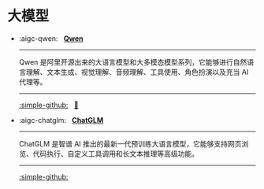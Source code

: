 # 大模型

<div class="grid cards" markdown>

- :aigc-qwen: &nbsp; __[Qwen][qwen]__

    ---
    Qwen 是阿里开源出来的大语言模型和大多模态模型系列，它能够进行自然语言理解、文本生成、视觉理解、音频理解、工具使用、角色扮演以及充当 AI 代理等。

    ---
    [:simple-github:](https://github.com/mkdocs/mkdocs) &nbsp;
    [:bookmark:](https://www.mkdocs.org/)

- :aigc-chatglm: &nbsp; __[ChatGLM][chatglm]__

    ---
    ChatGLM 是智谱 AI 推出的最新一代预训练大语言模型，它能够支持网页浏览、代码执行、自定义工具调用和长文本推理等高级功能。


    ---
    [:simple-github:](https://github.com/THUDM/GLM-4) &nbsp;

</div>

[qwen]: https://www.zerooai.cn/docs_qwen
[chatglm]: https://www.zerooai.cn/docs_chatglm
